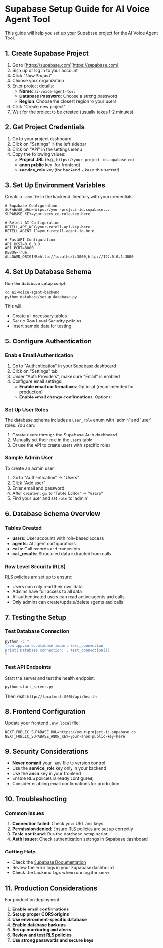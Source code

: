 # Supabase Setup Guide for AI Voice Agent Tool

This guide will help you set up your Supabase project for the AI Voice Agent Tool.

## 1. Create Supabase Project

1. Go to [https://supabase.com](https://supabase.com)
2. Sign up or log in to your account
3. Click "New Project"
4. Choose your organization
5. Enter project details:
   - **Name**: `ai-voice-agent-tool`
   - **Database Password**: Choose a strong password
   - **Region**: Choose the closest region to your users
6. Click "Create new project"
7. Wait for the project to be created (usually takes 1-2 minutes)

## 2. Get Project Credentials

1. Go to your project dashboard
2. Click on "Settings" in the left sidebar
3. Click on "API" in the settings menu
4. Copy the following values:
   - **Project URL** (e.g., `https://your-project-id.supabase.co`)
   - **anon public** key (for frontend)
   - **service_role** key (for backend - keep this secret!)

## 3. Set Up Environment Variables

Create a `.env` file in the backend directory with your credentials:

```env
# Supabase Configuration
SUPABASE_URL=https://your-project-id.supabase.co
SUPABASE_KEY=your-service-role-key-here

# Retell AI Configuration
RETELL_API_KEY=your-retell-api-key-here
RETELL_AGENT_ID=your-retell-agent-id-here

# FastAPI Configuration
API_HOST=0.0.0.0
API_PORT=8000
DEBUG=True
ALLOWED_ORIGINS=http://localhost:3000,http://127.0.0.1:3000
```

## 4. Set Up Database Schema

Run the database setup script:

```bash
cd ai-voice-agent-backend
python database/setup_database.py
```

This will:
- Create all necessary tables
- Set up Row Level Security policies
- Insert sample data for testing

## 5. Configure Authentication

### Enable Email Authentication

1. Go to "Authentication" in your Supabase dashboard
2. Click on "Settings" tab
3. Under "Auth Providers", make sure "Email" is enabled
4. Configure email settings:
   - **Enable email confirmations**: Optional (recommended for production)
   - **Enable email change confirmations**: Optional

### Set Up User Roles

The database schema includes a `user_role` enum with 'admin' and 'user' roles. You can:

1. Create users through the Supabase Auth dashboard
2. Manually set their role in the `users` table
3. Or use the API to create users with specific roles

### Sample Admin User

To create an admin user:

1. Go to "Authentication" → "Users"
2. Click "Add user"
3. Enter email and password
4. After creation, go to "Table Editor" → "users"
5. Find your user and set `role` to 'admin'

## 6. Database Schema Overview

### Tables Created

- **users**: User accounts with role-based access
- **agents**: AI agent configurations
- **calls**: Call records and transcripts
- **call_results**: Structured data extracted from calls

### Row Level Security (RLS)

RLS policies are set up to ensure:
- Users can only read their own data
- Admins have full access to all data
- All authenticated users can read active agents and calls
- Only admins can create/update/delete agents and calls

## 7. Testing the Setup

### Test Database Connection

```bash
python -c "
from app.core.database import test_connection
print('Database connection:', test_connection())
"
```

### Test API Endpoints

Start the server and test the health endpoint:

```bash
python start_server.py
```

Then visit: `http://localhost:8000/api/health`

## 8. Frontend Configuration

Update your frontend `.env.local` file:

```env
NEXT_PUBLIC_SUPABASE_URL=https://your-project-id.supabase.co
NEXT_PUBLIC_SUPABASE_ANON_KEY=your-anon-public-key-here
```

## 9. Security Considerations

- **Never commit** your `.env` file to version control
- Use the **service_role** key only in your backend
- Use the **anon** key in your frontend
- Enable RLS policies (already configured)
- Consider enabling email confirmations for production

## 10. Troubleshooting

### Common Issues

1. **Connection failed**: Check your URL and keys
2. **Permission denied**: Ensure RLS policies are set up correctly
3. **Table not found**: Run the database setup script
4. **Auth issues**: Check authentication settings in Supabase dashboard

### Getting Help

- Check the [Supabase Documentation](https://supabase.com/docs)
- Review the error logs in your Supabase dashboard
- Check the backend logs when running the server

## 11. Production Considerations

For production deployment:

1. **Enable email confirmations**
2. **Set up proper CORS origins**
3. **Use environment-specific database**
4. **Enable database backups**
5. **Set up monitoring and alerts**
6. **Review and test RLS policies**
7. **Use strong passwords and secure keys**
